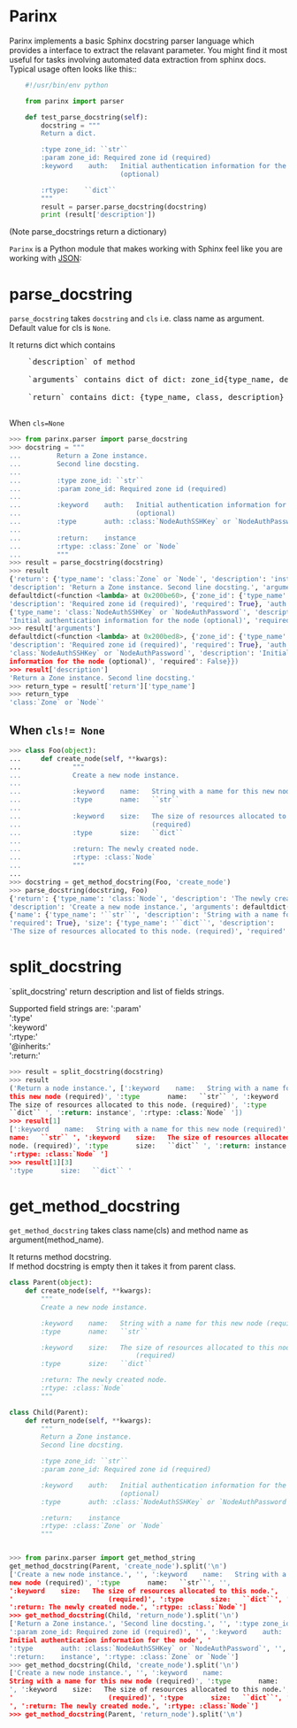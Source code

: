 Parinx
======
Parinx implements a basic Sphinx docstring parser language which provides
a interface to extract the relavant parameter. You might find
it most useful for tasks involving automated data extraction from sphinx
docs. Typical usage
often looks like this::
```python
    #!/usr/bin/env python

    from parinx import parser

    def test_parse_docstring(self):
        docstring = """
        Return a dict.

        :type zone_id: ``str``
        :param zone_id: Required zone id (required)
        :keyword    auth:   Initial authentication information for the node
                            (optional)

        :rtype:    ``dict``
        """
        result = parser.parse_docstring(docstring)
        print (result['description'])
```
(Note parse_docstrings return a dictionary)


`Parinx` is a Python module that makes working with Sphinx feel like you are working with [JSON](http://docs.python.org/library/json.html):

parse_docstring
===============

`parse_docstring` takes `docstring` and `cls` i.e. class name as argument. Default value for cls is `None`.

It returns dict which contains <br/>
<pre>
    `description` of method <br/>
    `arguments` contains dict of dict: zone_id{type_name, desciption and required} <br/>
    `return` contains dict: {type_name, class, description} <br/>
</pre>

When `cls=None`

```python
>>> from parinx.parser import parse_docstring
>>> docstring = """
...         Return a Zone instance.
...         Second line docsting.
...
...         :type zone_id: ``str``
...         :param zone_id: Required zone id (required)
...
...         :keyword    auth:   Initial authentication information for the node
...                             (optional)
...         :type       auth: :class:`NodeAuthSSHKey` or `NodeAuthPassword`
...
...         :return:    instance
...         :rtype: :class:`Zone` or `Node`
...         """
>>> result = parse_docstring(docstring)
>>> result
{'return': {'type_name': 'class:`Zone` or `Node`', 'description': 'instance'},
'description': 'Return a Zone instance. Second line docsting.', 'arguments':
defaultdict(<function <lambda> at 0x200be60>, {'zone_id': {'type_name': '``str``',
'description': 'Required zone id (required)', 'required': True}, 'auth':
{'type_name': 'class:`NodeAuthSSHKey` or `NodeAuthPassword`', 'description':
'Initial authentication information for the node (optional)', 'required': False}})}
>>> result['arguments']
defaultdict(<function <lambda> at 0x200bed8>, {'zone_id': {'type_name': '``str``',
'description': 'Required zone id (required)', 'required': True}, 'auth': {'type_name':
'class:`NodeAuthSSHKey` or `NodeAuthPassword`', 'description': 'Initial authentication
information for the node (optional)', 'required': False}})
>>> result['description']
'Return a Zone instance. Second line docsting.'
>>> return_type = result['return']['type_name']
>>> return_type
'class:`Zone` or `Node`'
```

When `cls!= None`
----------------
```python
>>> class Foo(object):
...     def create_node(self, **kwargs):
...             """
...             Create a new node instance.
...
...             :keyword    name:   String with a name for this new node (required)
...             :type       name:   ``str``
...
...             :keyword    size:   The size of resources allocated to this node.
...                                 (required)
...             :type       size:   ``dict``
...
...             :return: The newly created node.
...             :rtype: :class:`Node`
...             """
...
>>> docstring = get_method_docstring(Foo, 'create_node')
>>> parse_docstring(docstring, Foo)
{'return': {'type_name': 'class:`Node`', 'description': 'The newly created node.'},
'description': 'Create a new node instance.', 'arguments': defaultdict(<function <lambda> at 0x17eb8c0>,
{'name': {'type_name': '``str``', 'description': 'String with a name for this new node (required)',
'required': True}, 'size': {'type_name': '``dict``', 'description':
'The size of resources allocated to this node. (required)', 'required': True}})}
```
split_docstring
===============

`split_docstring' return description and list of fields strings.

Supported field strings are:
':param' <br/>
':type' <br/>
':keyword' <br/>
':rtype:' <br/>
'@inherits:' <br/>
':return:' <br/>

```python
>>> result = split_docstring(docstring)
>>> result
('Return a node instance.', [':keyword    name:   String with a name for
this new node (required)', ':type       name:   ``str`` ', ':keyword    size:
The size of resources allocated to this node. (required)', ':type       size:
``dict`` ', ':return: instance', ':rtype: :class:`Node` '])
>>> result[1]
[':keyword    name:   String with a name for this new node (required)', ':type
name:   ``str`` ', ':keyword    size:   The size of resources allocated to this
node. (required)', ':type       size:   ``dict`` ', ':return: instance',
':rtype: :class:`Node` ']
>>> result[1][3]
':type       size:   ``dict`` '
```

get_method_docstring
====================

`get_method_docstring` takes class name(cls) and method name as argument(method_name).

It returns method docstring. <br/>
If method docstring is empty then it takes it from parent class.

```python
class Parent(object):
    def create_node(self, **kwargs):
        """
        Create a new node instance.

        :keyword    name:   String with a name for this new node (required)
        :type       name:   ``str``

        :keyword    size:   The size of resources allocated to this node.
                                (required)
        :type       size:   ``dict``

        :return: The newly created node.
        :rtype: :class:`Node`
        """

class Child(Parent):
    def return_node(self, **kwargs):
        """
        Return a Zone instance.
        Second line docsting.

        :type zone_id: ``str``
        :param zone_id: Required zone id (required)

        :keyword    auth:   Initial authentication information for the node
                            (optional)
        :type       auth: :class:`NodeAuthSSHKey` or `NodeAuthPassword`

        :return:    instance
        :rtype: :class:`Zone` or `Node`
        """


>>> from parinx.parser import get_method_string
get_method_docstring(Parent, 'create_node').split('\n')
['Create a new node instance.', '', ':keyword    name:   String with a name for this
new node (required)', ':type       name:   ``str``', '',
':keyword    size:   The size of resources allocated to this node.',
'                        (required)', ':type       size:   ``dict``', '',
':return: The newly created node.', ':rtype: :class:`Node`']
>>> get_method_docstring(Child, 'return_node').split('\n')
['Return a Zone instance.', 'Second line docsting.', '', ':type zone_id: ``str``',
':param zone_id: Required zone id (required)', '', ':keyword    auth:
Initial authentication information for the node', '                    (optional)',
':type       auth: :class:`NodeAuthSSHKey` or `NodeAuthPassword`', '',
':return:    instance', ':rtype: :class:`Zone` or `Node`']
>>> get_method_docstring(Child, 'create_node').split('\n')
['Create a new node instance.', '', ':keyword    name:
String with a name for this new node (required)', ':type       name:   ``str``', '
', ':keyword    size:   The size of resources allocated to this node.',
'                        (required)', ':type       size:   ``dict``', '
', ':return: The newly created node.', ':rtype: :class:`Node`']
>>> get_method_docstring(Parent, 'return_node').split('\n')
```